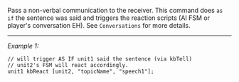 Pass a non-verbal communication to the receiver. This command does `as if` the sentence was said and triggers the reaction scripts (AI FSM or player's conversation EH). See `Conversations` for more details.


---
*Example 1:*
```sqf
// will trigger AS IF unit1 said the sentence (via kbTell)
// unit2's FSM will react accordingly.
unit1 kbReact [unit2, "topicName", "speech1"];
```